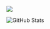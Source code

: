 
![](https://github-profile-summary-cards.vercel.app/api/cards/profile-details?username=natumegu123&theme=vue)
 
![GitHub Stats](https://github-readme-stats.vercel.app/api?username=natumegu123&show_icons=true)
 
